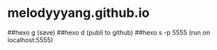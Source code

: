 # melodyyyang.github.io

##hexo g (save)
##hexo d (publi to github)
##hexo s -p 5555 (run on localhost:5555)
